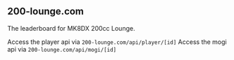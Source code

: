 ## 200-lounge.com

The leaderboard for MK8DX 200cc Lounge.

Access the player api via `200-lounge.com/api/player/[id]`
Access the mogi api via `200-lounge.com/api/mogi/[id]`